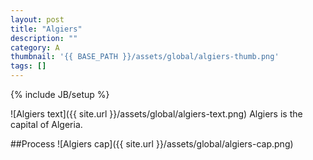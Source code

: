 ```yaml
---
layout: post
title: "Algiers"
description: ""
category: A
thumbnail: '{{ BASE_PATH }}/assets/global/algiers-thumb.png'
tags: []
---
```

{% include JB/setup %}

![Algiers text]({{ site.url }}/assets/global/algiers-text.png)
Algiers is the capital of Algeria.

##Process
![Algiers cap]({{ site.url }}/assets/global/algiers-cap.png)
